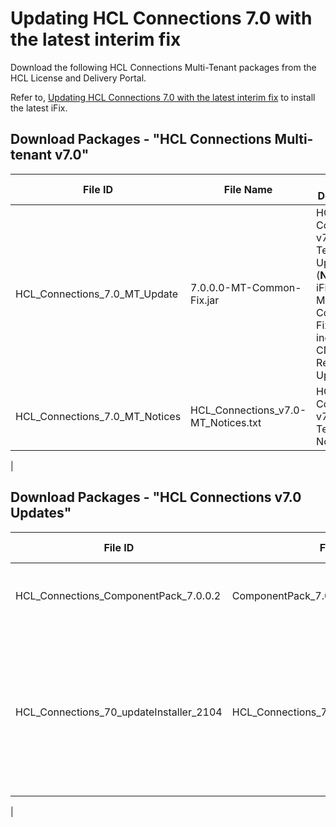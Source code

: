 <?xml version="1.0" encoding="UTF-8"?>
<!DOCTYPE task PUBLIC "-//OASIS//DTD DITA Task//EN" "task.dtd">
# Updating HCL Connections 7.0 with the latest interim fix

Download the following HCL Connections Multi-Tenant packages from the HCL License and Delivery Portal. 

Refer to, [Updating HCL Connections 7.0 with the latest interim fix](https://help.hcltechsw.com/connections/v7/admin/migrate/c_updating_interim_fixes.html) to install the latest iFix. 

## Download Packages - "HCL Connections Multi-tenant v7.0"

| **File ID** | **File Name** | **File Description** |
| --- | --- | --- |
| HCL_Connections_7.0_MT_Update | 7.0.0.0-MT-Common-Fix.jar | HCL Connections v7.0 Multi Tenant Update. (**Note** The iFix 7.0.0.0-MT-Common-Fix.jar includes the CNX 7.0 Required Update.) |
| HCL_Connections_7.0_MT_Notices | HCL_Connections_v7.0-MT_Notices.txt | HCL Connections v7.0 Multi Tenant Notices |
|

## Download Packages - "HCL Connections v7.0 Updates"

| **File ID** | **File Name** | **File Description** |
| --- | --- | --- |
| HCL_Connections_ComponentPack_7.0.0.2 | ComponentPack_7.0.0.2.zip | HCL Connections Component Pack v7.0.0.2 |
| HCL_Connections_70_updateInstaller_2104 | HCL_Connections_70_updateInstaller_2104.zip | HCL Connections V7.0 Update Wizard (2104) has been enhanced to support replacing application ears files in interim fixes (iFixes) |
|

<?tm 1541016643182 1 HCL Connections ?>

